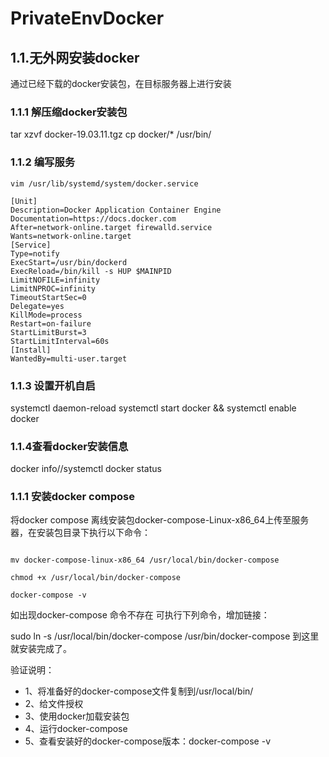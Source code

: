 # PrivateEnvDocker
## 1.1.无外网安装docker
通过已经下载的docker安装包，在目标服务器上进行安装
 
### 1.1.1 解压缩docker安装包
tar xzvf docker-19.03.11.tgz
cp docker/* /usr/bin/
### 1.1.2 编写服务
`vim /usr/lib/systemd/system/docker.service`

```
[Unit]
Description=Docker Application Container Engine
Documentation=https://docs.docker.com
After=network-online.target firewalld.service
Wants=network-online.target
[Service]
Type=notify
ExecStart=/usr/bin/dockerd
ExecReload=/bin/kill -s HUP $MAINPID
LimitNOFILE=infinity
LimitNPROC=infinity
TimeoutStartSec=0
Delegate=yes
KillMode=process
Restart=on-failure
StartLimitBurst=3
StartLimitInterval=60s
[Install]
WantedBy=multi-user.target
```
### 1.1.3 设置开机自启
systemctl daemon-reload
systemctl start docker && systemctl enable docker
### 1.1.4查看docker安装信息
docker info//systemctl docker status 

### 1.1.1 安装docker compose
将docker compose 离线安装包docker-compose-Linux-x86_64上传至服务器，在安装包目录下执行以下命令：

```

mv docker-compose-linux-x86_64 /usr/local/bin/docker-compose 

chmod +x /usr/local/bin/docker-compose

docker-compose -v

```
如出现docker-compose 命令不存在
 可执行下列命令，增加链接：

sudo ln -s /usr/local/bin/docker-compose /usr/bin/docker-compose
到这里就安装完成了。


验证说明：
- 1、将准备好的docker-compose文件复制到/usr/local/bin/
- 2、给文件授权
- 3、使用docker加载安装包
- 4、运行docker-compose
- 5、查看安装好的docker-compose版本：docker-compose -v
 

